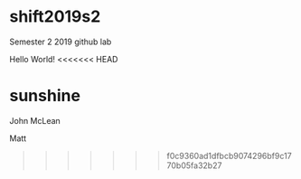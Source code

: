 # shift2019s2
Semester 2 2019 github lab

Hello World!
<<<<<<< HEAD


sunshine
=======
John McLean

Matt
>>>>>>> f0c9360ad1dfbcb9074296bf9c1770b05fa32b27
